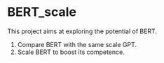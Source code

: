 # BERT_scale
This project aims at exploring the potential of BERT.
1. Compare BERT with the same scale GPT.
2. Scale BERT to boost its competence.
